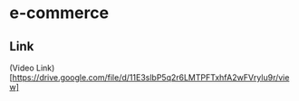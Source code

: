 # e-commerce








## Link
(Video Link)[https://drive.google.com/file/d/11E3slbP5q2r6LMTPFTxhfA2wFVrylu9r/view]
